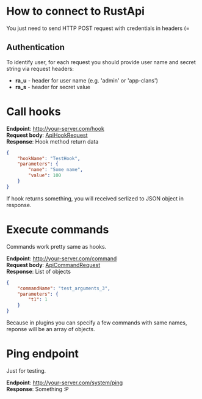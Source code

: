 # How to connect to RustApi
You just need to send HTTP POST request with credentials in headers (=


## Authentication
To identify user, for each request you should provide user name and secret string via request headers:
- **ra_u** - header for user name (e.g. 'admin' or 'app-clans')
- **ra_s** - header for secret value

# Call hooks
**Endpoint**: http://your-server.com/hook  
**Request body**: [ApiHookRequest](Oxide.Ext.RustApi/Primitives/Models/ApiHookRequest.cs)  
**Response**: Hook method return data
```json
{
    "hookName": "TestHook",
    "parameters": {
        "name": "Some name",
        "value": 100
    }
}
```

If hook returns something, you will received serlized to JSON object in response.


# Execute commands
Commands work pretty same as hooks.

**Endpoint**: http://your-server.com/command  
**Request body**: [ApiCommandRequest](Oxide.Ext.RustApi/Primitives/Models/ApiCommandRequest.cs)  
**Response**: List of objects 

```json
{
    "commandName": "test_arguments_3",
    "parameters": {
        "t1": 1
    }
}
```
Because in plugins you can specify a few commands with same names, reponse will be an array of objects.

# Ping endpoint
Just for testing.

**Endpoint**: http://your-server.com/system/ping  
**Response**: Something :P